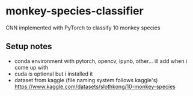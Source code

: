 # monkey-species-classifier
CNN implemented with PyTorch to classify 10 monkey species

## Setup notes
- conda environment with pytorch, opencv, ipynb, other... ill add when i come up with
- cuda is optional but i installed it
- dataset from kaggle (file naming system follows kaggle's) https://www.kaggle.com/datasets/slothkong/10-monkey-species
